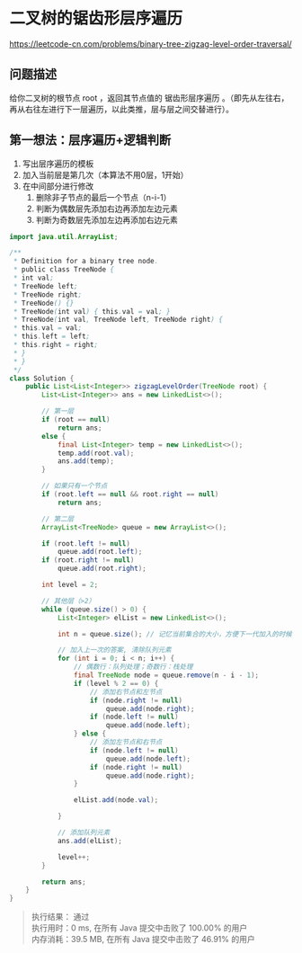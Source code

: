 # 二叉树的锯齿形层序遍历
https://leetcode-cn.com/problems/binary-tree-zigzag-level-order-traversal/
## 问题描述
给你二叉树的根节点 root ，返回其节点值的 锯齿形层序遍历 。（即先从左往右，再从右往左进行下一层遍历，以此类推，层与层之间交替进行）。

## 第一想法：层序遍历+逻辑判断
1. 写出层序遍历的模板
2. 加入当前层是第几次（本算法不用0层，1开始）
3. 在中间部分进行修改
   1. 删除非子节点的最后一个节点（n-i-1）
   2. 判断为偶数层先添加右边再添加左边元素
   3. 判断为奇数层先添加左边再添加右边元素
```java
import java.util.ArrayList;

/**
 * Definition for a binary tree node.
 * public class TreeNode {
 * int val;
 * TreeNode left;
 * TreeNode right;
 * TreeNode() {}
 * TreeNode(int val) { this.val = val; }
 * TreeNode(int val, TreeNode left, TreeNode right) {
 * this.val = val;
 * this.left = left;
 * this.right = right;
 * }
 * }
 */
class Solution {
    public List<List<Integer>> zigzagLevelOrder(TreeNode root) {
        List<List<Integer>> ans = new LinkedList<>();

        // 第一层
        if (root == null)
            return ans;
        else {
            final List<Integer> temp = new LinkedList<>();
            temp.add(root.val);
            ans.add(temp);
        }

        // 如果只有一个节点
        if (root.left == null && root.right == null)
            return ans;

        // 第二层
        ArrayList<TreeNode> queue = new ArrayList<>();

        if (root.left != null)
            queue.add(root.left);
        if (root.right != null)
            queue.add(root.right);

        int level = 2;

        // 其他层（>2）
        while (queue.size() > 0) {
            List<Integer> elList = new LinkedList<>();

            int n = queue.size(); // 记忆当前集合的大小，方便下一代加入的时候出现问题

            // 加入上一次的答案, 清除队列元素
            for (int i = 0; i < n; i++) {
                // 偶数行：队列处理；奇数行：栈处理
                final TreeNode node = queue.remove(n - i - 1);
                if (level % 2 == 0) {
                    // 添加右节点和左节点
                    if (node.right != null)
                        queue.add(node.right);
                    if (node.left != null)
                        queue.add(node.left);
                } else {
                    // 添加左节点和右节点
                    if (node.left != null)
                        queue.add(node.left);
                    if (node.right != null)
                        queue.add(node.right);
                }

                elList.add(node.val);

            }

            // 添加队列元素
            ans.add(elList);

            level++;
        }

        return ans;
    }
}
```
> 执行结果： 通过  
执行用时：0 ms, 在所有 Java 提交中击败了 100.00% 的用户  
内存消耗：39.5 MB, 在所有 Java 提交中击败了 46.91% 的用户